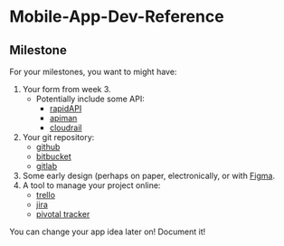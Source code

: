 # Mobile-App-Dev-Reference

## Milestone

For your milestones, you want to might have:

1. Your form from week 3.
   - Potentially include some API:
     - [rapidAPI](https://rapidapi.com/)
     - [apiman](https://www.apiman.io/)
     - [cloudrail](https://cloudrail.com/)
2. Your git repository:
   - [github](https://github.com)
   - [bitbucket](https://bitbucket.org)
   - [gitlab](https://gitlab.com/users/sign_in)
3. Some early design (perhaps on paper, electronically, or with [Figma](https://www.figma.com/).
4. A tool to manage your project online:
   - [trello](https://trello.com)
   - [jira](https://www.atlassian.com/software/jira)
   - [pivotal tracker](https://www.pivotaltracker.com/)

You can change your app idea later on! Document it!
